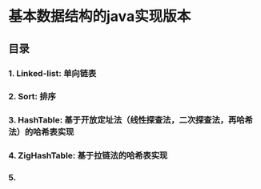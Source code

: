 # 基本数据结构的java实现版本

## 目录
### 1. Linked-list: 单向链表
### 2. Sort: 排序
### 3. HashTable: 基于开放定址法（线性探查法，二次探查法，再哈希法）的哈希表实现
### 4. ZigHashTable: 基于拉链法的哈希表实现
### 5.
